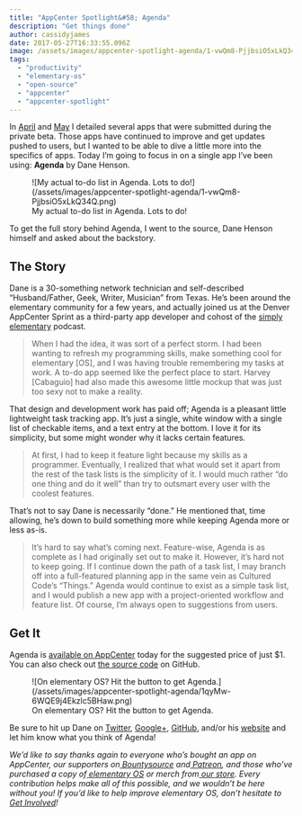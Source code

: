 ```yaml
---
title: "AppCenter Spotlight&#58; Agenda"
description: "Get things done"
author: cassidyjames
date: 2017-05-27T16:33:55.096Z
image: /assets/images/appcenter-spotlight-agenda/1-vwQm8-PjjbsiO5xLkQ34Q.png
tags:
  - "productivity"
  - "elementary-os"
  - "open-source"
  - "appcenter"
  - "appcenter-spotlight"
---
```


In [April](https://medium.com/elementaryos/appcenter-spotlight-beta-testers-75412fe42302) and [May](https://medium.com/elementaryos/appcenter-spotlight-more-beta-testers-d9743aec2619) I detailed several apps that were submitted during the private beta. Those apps have continued to improve and get updates pushed to users, but I wanted to be able to dive a little more into the specifics of apps. Today I’m going to focus in on a single app I’ve been using: **Agenda** by Dane Henson.

<figure markdown="1">
![My actual to-do list in Agenda. Lots to do!](/assets/images/appcenter-spotlight-agenda/1-vwQm8-PjjbsiO5xLkQ34Q.png)
<figcaption markdown="1">
My actual to-do list in Agenda. Lots to do!
</figcaption>
</figure>

To get the full story behind Agenda, I went to the source, Dane Henson himself and asked about the backstory.

## The Story

Dane is a 30-something network technician and self-described “Husband/Father, Geek, Writer, Musician” from Texas. He’s been around the elementary community for a few years, and actually joined us at the Denver AppCenter Sprint as a third-party app developer and cohost of the [simply elementary](http://simplyelementary.net/) podcast.
> When I had the idea, it was sort of a perfect storm. I had been wanting to refresh my programming skills, make something cool for elementary [OS], and I was having trouble remembering my tasks at work. A to-do app seemed like the perfect place to start.
> Harvey [Cabaguio] had also made this awesome little mockup that was just too sexy not to make a reality.

That design and development work has paid off; Agenda is a pleasant little lightweight task tracking app. It’s just a single, white window with a single list of checkable items, and a text entry at the bottom. I love it for its simplicity, but some might wonder why it lacks certain features.
> At first, I had to keep it feature light because my skills as a programmer. Eventually, I realized that what would set it apart from the rest of the task lists is the simplicity of it. I would much rather “do one thing and do it well” than try to outsmart every user with the coolest features.

That’s not to say Dane is necessarily “done.” He mentioned that, time allowing, he’s down to build something more while keeping Agenda more or less as-is.
> It’s hard to say what’s coming next. Feature-wise, Agenda is as complete as I had originally set out to make it. However, it’s hard not to keep going. If I continue down the path of a task list, I may branch off into a full-featured planning app in the same vein as Cultured Code’s “Things.” Agenda would continue to exist as a simple task list, and I would publish a new app with a project-oriented workflow and feature list. Of course, I’m always open to suggestions from users.

## Get It

Agenda is [available on AppCenter](https://appcenter.elementary.io/com.github.dahenson.agenda) today for the suggested price of just $1. You can also check out [the source code](https://github.com/dahenson/agenda) on GitHub.

<figure markdown="1">
![On elementary OS? Hit the button to get Agenda.](/assets/images/appcenter-spotlight-agenda/1qyMw-6WQE9j4Ekzlc5BHaw.png)
<figcaption markdown="1">
On elementary OS? Hit the button to get Agenda.
</figcaption>
</figure>

Be sure to hit up Dane on [Twitter](https://twitter.com/brainofdane), [Google+](https://google.com/+DaneHenson), [GitHub](https://github.com/dahenson), and/or his [website](http://www.brainofdane.com/) and let him know what you think of Agenda!

*We’d like to say thanks again to everyone who’s bought an app on AppCenter, our supporters on[ Bountysource](https://salt.bountysource.com/teams/elementary) and[ Patreon](https://www.patreon.com/elementary), and those who’ve purchased a copy of[ elementary OS](https://elementary.io/) or merch from[ our store](https://elementary.io/store/). Every contribution helps make all of this possible, and we wouldn’t be here without you! If you’d like to help improve elementary OS, don’t hesitate to [Get Involved](https://elementary.io/get-involved)!*